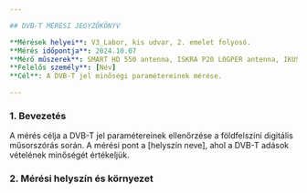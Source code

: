 ```yaml
---

## DVB-T MÉRÉSI JEGYZŐKÖNYV

**Mérések helyei**: V3_Labor, kis udvar, 2. emelet folyosó.  
**Mérés időpontja**: 2024.10.07    
**Mérő műszerek**: SMART HD 550 antenna, ISKRA P20 LOGPER antenna, IKUSI FLASHD C48 antenna, RF kábel, METEK HD spektrum
**Felelős személy**: [Név]  
**Cél**: A DVB-T jel minőségi paramétereinek mérése.

---
```


### 1. **Bevezetés**

A mérés célja a DVB-T jel paramétereinek ellenőrzése a földfelszíni digitális műsorszórás során. A mérési pont a [helyszín neve], ahol a DVB-T adások vételének minőségét értékeljük.

### 2. **Mérési helyszín és környezet**
